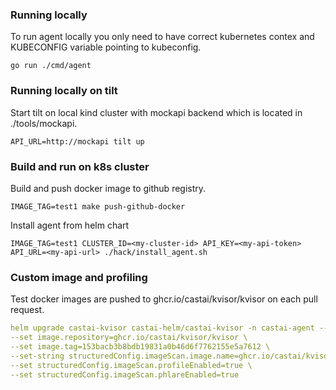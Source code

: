 ### Running locally

To run agent locally you only need to have correct kubernetes contex and KUBECONFIG variable pointing to kubeconfig.
```
go run ./cmd/agent
```

### Running locally on tilt

Start tilt on local kind cluster with mockapi backend which is located in ./tools/mockapi.
```
API_URL=http://mockapi tilt up
```

### Build and run on k8s cluster

Build and push docker image to github registry.
```
IMAGE_TAG=test1 make push-github-docker
```

Install agent from helm chart
```
IMAGE_TAG=test1 CLUSTER_ID=<my-cluster-id> API_KEY=<my-api-token> API_URL=<my-api-url> ./hack/install_agent.sh
```

### Custom image and profiling

Test docker images are pushed to ghcr.io/castai/kvisor/kvisor on each pull request.

```yaml
helm upgrade castai-kvisor castai-helm/castai-kvisor -n castai-agent --reuse-values \
--set image.repository=ghcr.io/castai/kvisor/kvisor \
--set image.tag=153bacb3b8bdb19831a0b46d6f7762155e5a7612 \
--set-string structuredConfig.imageScan.image.name=ghcr.io/castai/kvisor/kvisor-imgcollector:153bacb3b8bdb19831a0b46d6f7762155e5a7612 \
--set structuredConfig.imageScan.profileEnabled=true \
--set structuredConfig.imageScan.phlareEnabled=true
```
